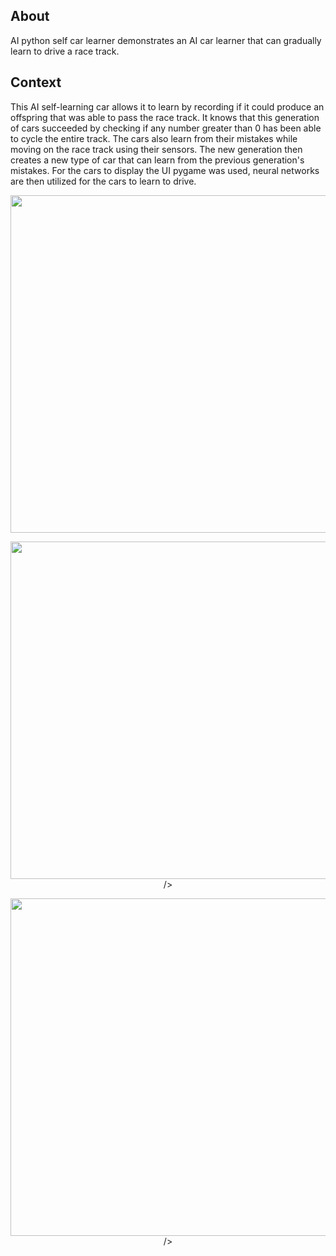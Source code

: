 ## About

AI python self car learner demonstrates an AI car learner that can gradually learn to drive a race track.

## Context

This AI self-learning car allows it to learn by recording if it could produce an offspring that was able to pass the race track. It knows that this generation of cars succeeded by checking if any number greater than 0 has been able to cycle the entire track. The cars also learn from their mistakes while moving on the race track using their sensors. The new generation then creates a new type of car that can learn from the previous generation's mistakes. For the cars to display the UI pygame was used, neural networks are then utilized for the cars to learn to drive.

<p align="center" width="100%">
<img
      src="https://imageserver.jtagaca.live/ai_car.gif"
      height=540px width=870px
   />
      </p>
<p align="center" width="100%">
      <img
      src="https://imageserver.jtagaca.live/ai_car_2.png"
      height=540px width=1080px

/>

<p align="center" width="100%">
      <img
      src="https://imageserver.jtagaca.live/ai_car_3.png"
      height=540px width=1080px

/>
